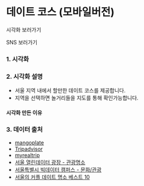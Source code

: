 # 데이트 코스 (모바일버전)

시각화 보러가기

SNS 보러가기

### 1. 시각화


### 2. 시각화 설명
- 서울 지역 내에서 할만한 데이트 코스를 제공합니다.
- 지역을 선택하면 놀거리들을 지도를 통해 확인가능합니다.

#### 시각화 만든 이유

### 3. 데이터 출처
- [mangoplate](https://www.mangoplate.com/)
- [Tripadvisor](https://www.tripadvisor.co.kr/)
- [myrealtrip](https://www.myrealtrip.com/)
- [서울 열린데이터 광장 - 관광명소](http://data.seoul.go.kr/)
- [서울특별시 빅데이터 캠퍼스 - 문화/관광](https://bigdata.seoul.go.kr/main.do)
- [서울의 커플 데이트 명소 베스트 10](https://kr.hotels.com/go/south-korea/kr-best-seoul-couples-things-to-do)

